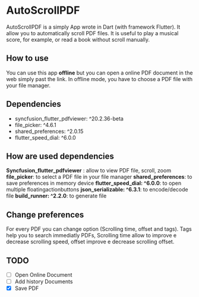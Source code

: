 # AutoScrollPDF

AutoScrollPDF is a simply App wrote in Dart (with framework Flutter). It allow you to automatically scroll PDF files. It is useful to play a musical score, for example,  or read a book without scroll manually.

## How to use

You can use this app **offline** but you can open a online PDF document in the web simply past the link. In offline mode, you have to choose a PDF file with your file manager.

## Dependencies

- syncfusion_flutter_pdfviewer: ^20.2.36-beta
- file_picker: ^4.6.1
- shared_preferences: ^2.0.15
- flutter_speed_dial: ^6.0.0


## How are used dependencies

**Syncfusion_flutter_pdfviewer** : allow to view PDF file, scroll, zoom
**file_picker**: to select a PDF file in your file manager
**shared_preferences**: to save preferences in memory device
**flutter_speed_dial: ^6.0.0**: to open multiple floatingactionbuttons
**json_serializable: ^6.3.1**: to encode/decode file
**build_runner: ^2.2.0**: to generate file

## Change preferences

For every PDF you can change option (Scrolling time, offset and tags). 
Tags help you to search immediatly PDFs, Scrolling time allow to improve e decrease scrolling speed, offset improve e decrease scrolling offset. 

## TODO

 -[ ] Open Online Document
 -[ ] Add history Documents
 -[X] Save PDF
